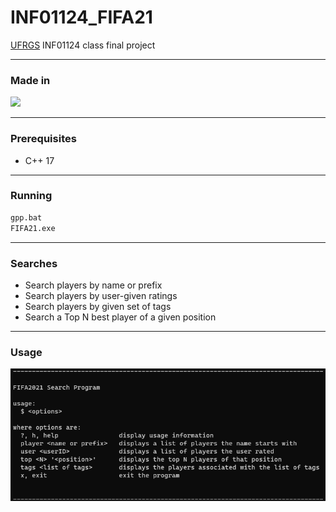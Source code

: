 # INF01124_FIFA21

[UFRGS](http://www.ufrgs.br/english/home) INF01124 class final project

---

### Made in

<img src="https://raw.githubusercontent.com/jmnote/z-icons/master/svg/cpp.svg" width="48">

---

### Prerequisites
- C++ 17

---

### Running 
```bash
gpp.bat
FIFA21.exe
```
---

### Searches

- Search players by name or prefix
- Search players by user-given ratings 
- Search players by given set of tags
- Search a Top N best player of a given position

---

### Usage

<img src="./screenshots/mainscreen.png">
